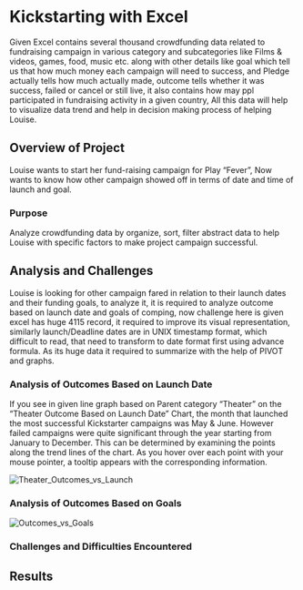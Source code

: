 # Kickstarting with Excel

Given Excel contains several thousand crowdfunding data related to fundraising campaign in various category and subcategories like Films & videos, games, food, music etc. along with other details like goal which tell us that how much money each campaign will need to success,  and Pledge actually tells how much actually made, outcome tells whether it was success,  failed or cancel or still live, it also contains how may ppl participated in fundraising activity in a given country, All this data will help to visualize data trend and help in decision making process of helping Louise. 
## Overview of Project
Louise wants to start her fund-raising campaign for Play “Fever”, Now wants to know how other campaign showed off in terms of date and time of launch and goal.
### Purpose
Analyze crowdfunding data by organize, sort, filter abstract data to help Louise with specific factors to make project campaign successful. 
## Analysis and Challenges
Louise is looking for other campaign fared in relation to their launch dates and their funding goals, to analyze it, it is required to analyze outcome based on launch date and goals of comping, now challenge here is given excel has huge 4115 record, it required to improve its visual representation, similarly launch/Deadline dates are in UNIX timestamp format, which difficult to read, that need to transform to date format first using advance formula. As its huge data it required to summarize with the help of PIVOT and graphs.
### Analysis of Outcomes Based on Launch Date
If you see in given line graph based on Parent category “Theater” on the “Theater Outcome Based on Launch Date” Chart, the month that launched the most successful Kickstarter campaigns was May & June. However failed campaigns were quite significant through the year starting from January to December. This can be determined by examining the points along the trend lines of the chart. As you hover over each point with your mouse pointer, a tooltip appears with the corresponding information.

![Theater_Outcomes_vs_Launch](https://user-images.githubusercontent.com/91766890/137613488-f2d6a465-3141-4d65-ad12-24a3eb6cfded.png)

### Analysis of Outcomes Based on Goals


![Outcomes_vs_Goals](https://user-images.githubusercontent.com/91766890/137613494-2e03a392-5ed8-47c7-b0ae-e438616e733c.png)

### Challenges and Difficulties Encountered

## Results
